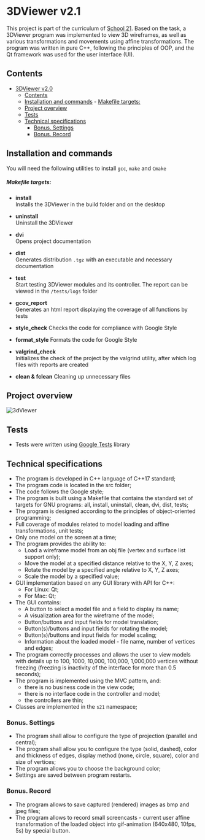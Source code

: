 # 3DViewer v2.1

This project is part of the curriculum of [School 21](https://21-school.ru/). Based on the task, a 3DViewer program was implemented to view 3D wireframes, as well as various transformations and movements using affine transformations. The program was written in pure C++, following the principles of OOP, and the Qt framework was used for the user interface (UI).

## Contents

- [3DViewer v2.0](#3dviewer-v20)
  - [Contents](#contents)
  - [Installation and commands](#installation-and-commands)
        - [Makefile targets:](#makefile-targets)
  - [Project overview](#project-overview)
  - [Tests](#tests)
  - [Technical specifications](#technical-specifications)
    - [Bonus. Settings](#bonus-settings)
    - [Bonus. Record](#bonus-record)

## Installation and commands

You will need the following utilities to install `gcc`, `make` and `Cmake`

##### Makefile targets:

- **install**  
  Installs the 3DViewer in the build folder and on the desktop

- **uninstall**  
  Uninstall the 3DViewer

- **dvi**  
  Opens project documentation

- **dist**  
  Generates distribution `.tgz` with an executable and necessary documentation

- **test**  
  Start testing 3DViewer modules and its controller. The report can be viewed in the `/tests/logs` folder

- **gcov_report**  
  Generates an html report displaying the coverage of all functions by tests

- **style_check**
  Checks the code for compliance with Google Style

- **format_style**
  Formats the code for Google Style

- **valgrind_check**  
  Initializes the check of the project by the valgrind utility, after which log files with reports are created

- **clean & fclean** 
  Cleaning up unnecessary files

## Project overview

![3dViewer](misc/images/overview.gif)

## Tests

- Tests were written using [Google Tests](https://github.com/google/googletest.git) library

## Technical specifications

- The program is developed in C++ language of C++17 standard;
- The program code is located in the src folder;
- The code follows the Google style;
- The program is built using a Makefile that contains the standard set of targets for GNU programs: all, install, uninstall, clean, dvi, dist, tests;
- The program is designed according to the principles of object-oriented programming; 
- Full coverage of modules related to model loading and affine transformations, unit tests;
- Only one model on the screen at a time;
- The program provides the ability to:
    - Load a wireframe model from an obj file (vertex and surface list support only);
    - Move the model at a specified distance relative to the X, Y, Z axes;
    - Rotate the model by a specified angle relative to X, Y, Z axes;
    - Scale the model by a specified value;
- GUI implementation based on any GUI library with API for C++:
  * For Linux: Qt;
  * For Mac: Qt;
- The GUI contains:
    - A button to select a model file and a field to display its name;
    - A visualization area for the wireframe of the model;
    - Button/buttons and input fields for model translation;
    - Button(s)/buttons and input fields for rotating the model;
    - Button(s)/buttons and input fields for model scaling;
    - Information about the loaded model - file name, number of vertices and edges;
- The program correctly processes and allows the user to view models with details up to 100, 1000, 10,000, 100,000, 1,000,000 vertices without freezing (freezing is inactivity of the interface for more than 0.5 seconds);
- The program is implemented using the MVC pattern, and:
    - there is no business code in the view code;
    - there is no interface code in the controller and model;
    - the controllers are thin;
- Classes are implemented in the `s21` namespace;

### Bonus. Settings

- The program shall allow to configure the type of projection (parallel and central);
- The program shall allow you to configure the type (solid, dashed), color and thickness of edges, display method (none, circle, square), color and size of vertices;
- The program allows you to choose the background color;
- Settings are saved between program restarts.

### Bonus. Record

- The program allows to save captured (rendered) images as bmp and jpeg files;
- The program allows to record small screencasts - current user affine transformation of the loaded object into gif-animation (640x480, 10fps, 5s) by special button.

